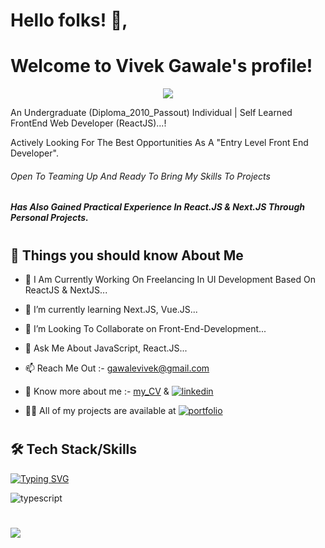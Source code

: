 
# Hello folks! 👋, 
# Welcome to Vivek Gawale's profile!

<!-- Typing SVG by DenverCoder1 - https://github.com/DenverCoder1/readme-typing-svg -->
<p align="center">
  <a href="https://github.com/DenverCoder1/readme-typing-svg"><img src="https://readme-typing-svg.herokuapp.com/?lines=FrontEnd+Developer;UI+Developer;ReactJS+FrontEnd+Developer;Always+Learning+New+Things...&font=Fira%20Code&center=true&width=440&height=45&color=C32800&weight=900&size=35&vCenter=true&size=22">
  </a>
</p> 


An Undergraduate (Diploma_2010_Passout) Individual | Self Learned FrontEnd Web Developer (ReactJS)...!

Actively Looking For The Best Opportunities As A "Entry Level Front End Developer". 

###### Open To Teaming Up And Ready To Bring My Skills To Projects

##### Has Also Gained Practical Experience In React.JS & Next.JS Through Personal Projects.


#

## 🚀 Things you should know About Me

- 🔭 I Am Currently Working On Freelancing In UI Development Based On ReactJS & NextJS...
- 🌱 I’m currently learning Next.JS, Vue.JS...
- 👯 I’m Looking To Collaborate on Front-End-Development...
- 💬 Ask Me About JavaScript, React.JS...
- 📫 Reach Me Out :-  gawalevivek@gmail.com

  
- 📄 Know more about me :- [my_CV](https://tinyurl.com/ydfcvwev) & 
  [![linkedin](https://img.shields.io/badge/linkedin-0A66C2?style=for-the-badge&logo=linkedin&logoColor=white)](https://www.linkedin.com/in/vivek-gawale-frontend-react-developer/)


- 👨‍💻 All of my projects are available at [![portfolio](https://img.shields.io/badge/my_portfolio-000?style=for-the-badge&logo=ko-fi&logoColor=white)](https://vivekgawaleportfolio.netlify.app/)  

#

## 🛠 Tech Stack/Skills

[![Typing SVG](https://readme-typing-svg.herokuapp.com?font=Source+Code+Pro&weight=900&size=35&color=C32800&center=true&vCenter=true&random=true&width=1440&height=40&lines=HTML;CSS;JavaScript;SASS;BootStrap;Material_UI;TailWind_CSS;TypeScript;ReactJS;NextJS)](https://git.io/typing-svg)

![typescript](https://firebasestorage.googleapis.com/v0/b/forimgsave.appspot.com/o/myPortfolio%2Fskills%2FforGitHubSkills%2FtoolsBackForGitHub.png?alt=media&token=83a18bd3-2246-4455-b672-7a5ab9bfdc12)

#

<a href="https://github-readme-stats.vercel.app/api/top-langs/?username=WBDevVivek&theme=blue-green" target="_blank">
    <img src="https://github-readme-stats.vercel.app/api/top-langs/?username=WBDevVivek&theme=blue-green">
</a>
